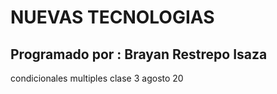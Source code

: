 # NUEVAS TECNOLOGIAS
## Programado por : Brayan Restrepo Isaza

condicionales multiples clase 3 agosto 20

